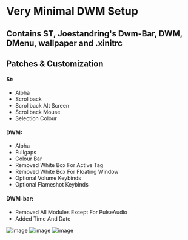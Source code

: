 # Very Minimal DWM Setup

## Contains ST, Joestandring's Dwm-Bar, DWM, DMenu, wallpaper and .xinitrc

## Patches & Customization
#### St:
* Alpha
* Scrollback
* Scrollback Alt Screen
* Scrollback Mouse
* Selection Colour

#### DWM:
* Alpha
* Fullgaps
* Colour Bar
* Removed White Box For Active Tag
* Removed White Box For Floating Window
* Optional Volume Keybinds
* Optional Flameshot Keybinds

#### DWM-bar:
* Removed All Modules Except For PulseAudio
* Added Time And Date
  
![image](https://user-images.githubusercontent.com/90180547/133694833-fba55ed9-e30e-40ad-bcb3-7ded8d71ba8e.png)
![image](https://user-images.githubusercontent.com/90180547/133695043-e7e17a56-e6fe-4ad3-a45c-1e1bfe112571.png)
![image](https://user-images.githubusercontent.com/90180547/133695112-2aeaad1f-f459-4be7-a820-ca8d6f923e15.png)
